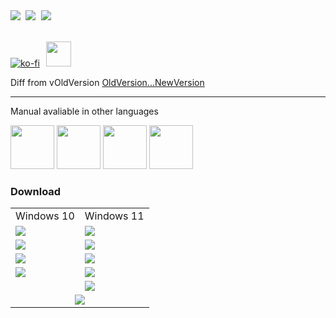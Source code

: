 <kbd>
	<a href="https://t.me/sophianews"><img src="https://img.shields.io/badge/Sophia%20News-green?labelColor=151B23&color=151B23&style=for-the-badge&logo=telegram&logoColor=white"></a>
</kbd>
<kbd>
	<a href="https://t.me/sophia_chat"><img src="https://img.shields.io/badge/Sophia%20Chat-green?labelColor=151B23&color=151B23&style=for-the-badge&logo=telegram&logoColor=white"></a>
</kbd>
<kbd>
	<a href="https://discord.gg/sSryhaEv79"><img src="https://img.shields.io/badge/Discord-green?labelColor=151B23&color=151B23&style=for-the-badge&logo=discord&logoColor=white" href="#"></a>
</kbd>

<br>
<br>

[![ko-fi](https://www.ko-fi.com/img/githubbutton_sm.svg)](https://ko-fi.com/farag)⠀<a href="https://boosty.to/teamsophia"><img src="https://raw.githubusercontent.com/farag2/Sophia-Script-for-Windows/master/img/boosty.png" width='40'></a>

Diff from vOldVersion
[OldVersion...NewVersion](https://github.com/farag2/Sophia-Script-for-Windows/compare/OldVersion...NewVersion)



***

Manual avaliable in other languages

<a href="./README.md#how-to-use"><img src="https://raw.githubusercontent.com/farag2/Sophia-Script-for-Windows/refs/heads/master/img/united-states.png" height="70px"/></a> <a href="./docs/README_uk-ua.md#як-використовувати"><img src="https://raw.githubusercontent.com/farag2/Sophia-Script-for-Windows/refs/heads/master/img/ukraine.png" height="70px"/></a> <a href="./docs/README_de-de.md#wie-zu-verwenden"><img src="https://raw.githubusercontent.com/farag2/Sophia-Script-for-Windows/refs/heads/master/img/germany.png" height="70px"/></a> <a href="./docs/README_ru-ru.md#как-использовать"><img src="https://raw.githubusercontent.com/farag2/Sophia-Script-for-Windows/refs/heads/master/img/russia.png" height="70px"/></a>

### Download

<table>
  <tbody>
    <tr>
      <td align="center">Windows 10</td>
      <td align="center">Windows 11</td>
    </tr>
    <tr>
      <td align="left"><a href="https://github.com/farag2/Sophia-Script-for-Windows/releases/download/NewVersion/Sophia.Script.for.Windows.10.vSophia_Script_Windows_10_PowerShell_5_1.zip"><img src="https://img.shields.io/badge/Windows%2010%20x64-PowerShell%205.1-67b7d1.svg"></a></td>
      <td align="left"><a href="https://github.com/farag2/Sophia-Script-for-Windows/releases/download/NewVersion/Sophia.Script.for.Windows.11.vSophia_Script_Windows_11_PowerShell_5_1.zip"><img src="https://img.shields.io/badge/Windows%2011-PowerShell%205.1-67b7d1.svg"></a></td>
    </tr>
    <tr>
      <td align="left"><a href="https://github.com/farag2/Sophia-Script-for-Windows/releases/download/NewVersion/Sophia.Script.for.Windows.10.PowerShell.7.vSophia_Script_Windows_10_PowerShell_7.zip"><img src="https://img.shields.io/badge/Windows%2010%20x64-PowerShell%207-67b7d1.svg"></a></td>
      <td align="left"><a href="https://github.com/farag2/Sophia-Script-for-Windows/releases/download/NewVersion/Sophia.Script.for.Windows.11.PowerShell.7.vSophia_Script_Windows_11_PowerShell_7.zip"><img src="https://img.shields.io/badge/Windows%2011-PowerShell%207-67b7d1.svg"></a></td>
    </tr>
    <tr>
      <td align="left"><a href="https://github.com/farag2/Sophia-Script-for-Windows/releases/download/NewVersion/Sophia.Script.for.Windows.10.LTSC.2019.vSophia_Script_Windows_10_LTSC2019.zip"><img src="https://img.shields.io/badge/Windows%2010%20x64-LTSC%202019-67b7d1.svg"></a></td>
      <td align="left"><a href="https://github.com/farag2/Sophia-Script-for-Windows/releases/download/NewVersion/Sophia.Script.for.Windows.11.LTSC.2024.vSophia_Script_Windows_11_PowerShell_5_1.zip"><img src="https://img.shields.io/badge/Windows%2011%20LTSC%202024-PowerShell%205.1-67b7d1.svg"></a></td>
    </tr>
    <tr>
      <td align="left"><a href="https://github.com/farag2/Sophia-Script-for-Windows/releases/download/NewVersion/Sophia.Script.for.Windows.10.LTSC.2021.vSophia_Script_Windows_10_LTSC2021.zip"><img src="https://img.shields.io/badge/Windows%2010%20x64-LTSC%202021-67b7d1.svg"></a></td>
      <td align="left"><a href="https://github.com/farag2/Sophia-Script-for-Windows/releases/download/NewVersion/Sophia.Script.for.Windows.11.Arm.vSophia_Script_Windows_11_Arm_PowerShell_5_1.zip"><img src="https://img.shields.io/badge/Windows%2011%20Arm-PowerShell%205.1-67b7d1.svg"></a></td>
    </tr>
    <tr>
      <td align="left"></td>
      <td align="left"><a href="https://github.com/farag2/Sophia-Script-for-Windows/releases/download/NewVersion/Sophia.Script.for.Windows.11.Arm.PowerShell.7.vSophia_Script_Windows_11_Arm_PowerShell_7.zip"><img src="https://img.shields.io/badge/Windows%2011%20Arm-PowerShell%207-67b7d1.svg"></a></td>
    </tr>
    <tr>
      <td align="center" colspan="2"><a href="https://github.com/farag2/Sophia-Script-for-Windows/releases/download/NewVersion/Sophia.Script.Wrapper.vSophia_Script_Wrapper.zip"><img src="https://img.shields.io/badge/Sophia%20Script%20Wrapper-67b7d1.svg"></a></td>
    </tr>
  </tbody>
</table>